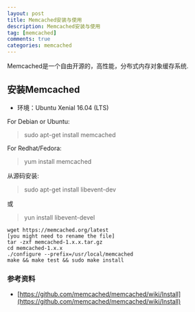```yaml
---
layout: post
title: Memcached安装与使用
description: Memcached安装与使用
tag: [memcached]
comments: true
categories: memcached
---
```


Memcached是一个自由开源的，高性能，分布式内存对象缓存系统.

<!-- more -->

## 安装Memcached
* 环境：Ubuntu Xenial 16.04 (LTS)

For Debian or Ubuntu:

> sudo apt-get install memcached

For Redhat/Fedora:

> yum install memcached

从源码安装:

> sudo apt-get install libevent-dev

或

> yun install libevent-devel

    wget https://memcached.org/latest
    [you might need to rename the file]
    tar -zxf memcached-1.x.x.tar.gz
    cd memcached-1.x.x
    ./configure --prefix=/usr/local/memcached
    make && make test && sudo make install

### 参考资料
+ [https://github.com/memcached/memcached/wiki/Install](https://github.com/memcached/memcached/wiki/Install)